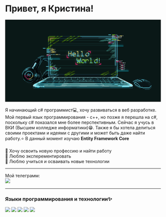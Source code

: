 # Привет, я Кристина!
![Header](https://github.com/KormichKristina/KormichKristina/blob/main/assets/ProgrammingGif.gif)

Я начинающий с# программист💻, хочу развиваться в веб разработке. Мой первый язык программирования - c++, но позже я перешла на c#, поскольку c# показался мне более перспективным. Сейчас я учусь в ВКИ (Высшем колледже информатики)😁. Также я бы хотела делиться своими проектами и идеями с другими и может быть даже найти работу.⭐ В данный момент изучаю **Entity Framework Core**<br><br>
💖 Хочу освоить новую профессию и найти работу<br>
💖 Люблю эксперементировать<br>
💖 Люблю учиться и осваивать новые технологии<br>
***


Мой телеграмм: <br>
<a href="https://t.me/KristyKor"><img src="https://pngicon.ru/file/uploads/telegram.png" width=30px/></a>

***

### Языки программирования и технологии✨

<img src="https://img.shields.io/badge/Git-001421?style=for-the-badge&logo=git&logoColor=ff005e"/>
<img src="https://img.shields.io/badge/MySql-001421?style=for-the-badge&logo=mysql&logoColor=ffe600"/>
<img src="https://img.shields.io/badge/Framework-001421?style=for-the-badge&logo=dotnet&logoColor=00ff48"/>
<img src="https://img.shields.io/badge/Visual studio-001421?style=for-the-badge&logo=visualstudio&logoColor=5500ff"/>
<img src="https://img.shields.io/badge/Visual studio code-001421?style=for-the-badge&logo=visualstudiocode&logoColor=00ffee"/>

